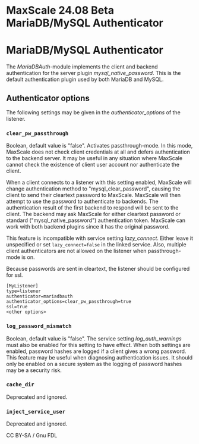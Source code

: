 
# MaxScale 24.08 Beta MariaDB/MySQL Authenticator

# MariaDB/MySQL Authenticator


The *MariaDBAuth*-module implements the client and backend authentication for the
server plugin *mysql_native_password*. This is the default authentication
plugin used by both MariaDB and MySQL.


## Authenticator options


The following settings may be given in the *authenticator_options* of the
listener.


### `clear_pw_passthrough`


Boolean, default value is "false". Activates passthrough-mode. In this mode,
MaxScale does not check client credentials at all and defers authentication to
the backend server. It may be useful in any situation where MaxScale
cannot check the existence of client user account nor authenticate the client.


When a client connects to a listener with this setting enabled, MaxScale will
change authentication method to "mysql_clear_password", causing the client to
send their cleartext password to MaxScale. MaxScale will then attempt to use
the password to authenticate to backends. The authentication result of the
first backend to respond will be sent to the client. The backend may ask
MaxScale for either cleartext password or standard ("mysql_native_password")
authentication token. MaxScale can work with both backend plugins since it has
the original password.


This feature is incompatible with service setting *lazy_connect*. Either leave
it unspecified or set `lazy_connect=false` in the linked service. Also,
multiple client authenticators are not allowed on the listener when
passthrough-mode is on.


Because passwords are sent in cleartext, the listener should be configured for
ssl.



```
[MyListener]
type=listener
authenticator=mariadbauth
authenticator_options=clear_pw_passthrough=true
ssl=true
<other options>
```



### `log_password_mismatch`


Boolean, default value is "false". The service setting *log_auth_warnings* must
also be enabled for this setting to have effect. When both settings are enabled,
password hashes are logged if a client gives a wrong password. This feature may
be useful when diagnosing authentication issues. It should only be enabled on a
secure system as the logging of password hashes may be a security risk.


### `cache_dir`


Deprecated and ignored.


### `inject_service_user`


Deprecated and ignored.


CC BY-SA / Gnu FDL

